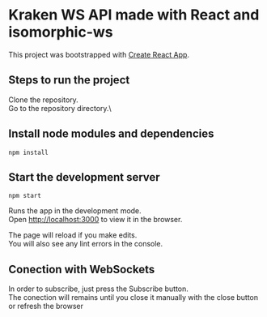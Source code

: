 # Kraken WS API made with React and isomorphic-ws

This project was bootstrapped with [Create React App](https://github.com/facebook/create-react-app).

## Steps to run the project

Clone the repository.\
Go to the repository directory.\

## Install node modules and dependencies

```
npm install
```

## Start the development server

```
npm start
```

Runs the app in the development mode.\
Open [http://localhost:3000](http://localhost:3000) to view it in the browser.

The page will reload if you make edits.\
You will also see any lint errors in the console.

## Conection with WebSockets

In order to subscribe, just press the Subscribe button.\
The conection will remains until you close it manually with the close button or refresh the browser






